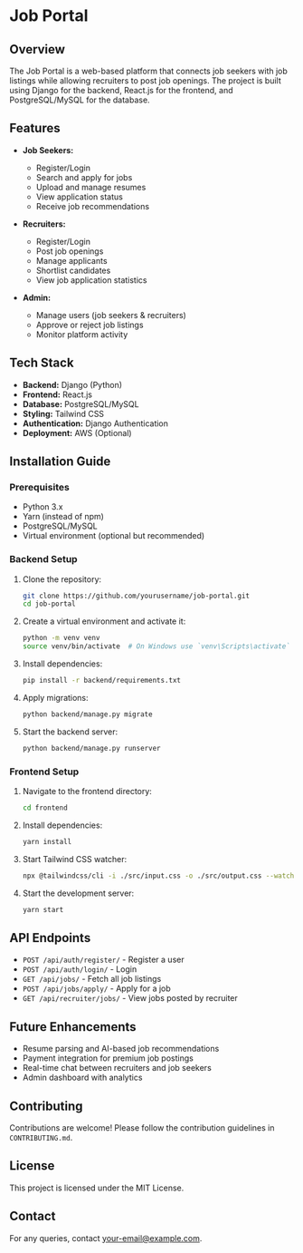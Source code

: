 # Job Portal

## Overview
The Job Portal is a web-based platform that connects job seekers with job listings while allowing recruiters to post job openings. The project is built using Django for the backend, React.js for the frontend, and PostgreSQL/MySQL for the database.

## Features
- **Job Seekers:**
  - Register/Login
  - Search and apply for jobs
  - Upload and manage resumes
  - View application status
  - Receive job recommendations

- **Recruiters:**
  - Register/Login
  - Post job openings
  - Manage applicants
  - Shortlist candidates
  - View job application statistics

- **Admin:**
  - Manage users (job seekers & recruiters)
  - Approve or reject job listings
  - Monitor platform activity

## Tech Stack
- **Backend:** Django (Python)
- **Frontend:** React.js
- **Database:** PostgreSQL/MySQL
- **Styling:** Tailwind CSS
- **Authentication:** Django Authentication
- **Deployment:** AWS (Optional)

## Installation Guide

### Prerequisites
- Python 3.x
- Yarn (instead of npm)
- PostgreSQL/MySQL
- Virtual environment (optional but recommended)

### Backend Setup
1. Clone the repository:
   ```bash
   git clone https://github.com/yourusername/job-portal.git
   cd job-portal
   ```
2. Create a virtual environment and activate it:
   ```bash
   python -m venv venv
   source venv/bin/activate  # On Windows use `venv\Scripts\activate`
   ```
3. Install dependencies:
   ```bash
   pip install -r backend/requirements.txt
   ```
4. Apply migrations:
   ```bash
   python backend/manage.py migrate
   ```
5. Start the backend server:
   ```bash
   python backend/manage.py runserver
   ```

### Frontend Setup
1. Navigate to the frontend directory:
   ```bash
   cd frontend
   ```
2. Install dependencies:
   ```bash
   yarn install
   ```
3. Start Tailwind CSS watcher:
   ```bash
   npx @tailwindcss/cli -i ./src/input.css -o ./src/output.css --watch
   ```
4. Start the development server:
   ```bash
   yarn start
   ```

## API Endpoints
- `POST /api/auth/register/` - Register a user
- `POST /api/auth/login/` - Login
- `GET /api/jobs/` - Fetch all job listings
- `POST /api/jobs/apply/` - Apply for a job
- `GET /api/recruiter/jobs/` - View jobs posted by recruiter

## Future Enhancements
- Resume parsing and AI-based job recommendations
- Payment integration for premium job postings
- Real-time chat between recruiters and job seekers
- Admin dashboard with analytics

## Contributing
Contributions are welcome! Please follow the contribution guidelines in `CONTRIBUTING.md`.

## License
This project is licensed under the MIT License.

## Contact
For any queries, contact [your-email@example.com](mailto:your-email@example.com).
